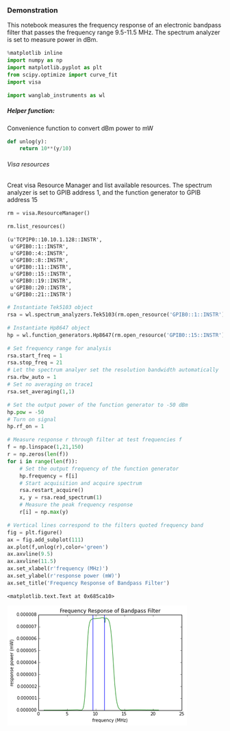 
### Demonstration
This notebook measures the frequency response of an electronic bandpass filter that passes the frequency range 9.5-11.5 MHz.  The spectrum analyzer is set to measure power in dBm.


```python
%matplotlib inline
import numpy as np
import matplotlib.pyplot as plt
from scipy.optimize import curve_fit
import visa
```


```python
import wanglab_instruments as wl
```

##### Helper function:

Convenience function to convert dBm power to mW


```python
def unlog(y):
    return 10**(y/10)
```

###### Visa resources 

Creat visa Resource Manager and list available resources.  The spectrum analyzer is set to GPIB address 1, and the function generator to GPIB address 15


```python
rm = visa.ResourceManager()
```


```python
rm.list_resources()
```




    (u'TCPIP0::10.10.1.128::INSTR',
     u'GPIB0::1::INSTR',
     u'GPIB0::4::INSTR',
     u'GPIB0::8::INSTR',
     u'GPIB0::11::INSTR',
     u'GPIB0::15::INSTR',
     u'GPIB0::19::INSTR',
     u'GPIB0::20::INSTR',
     u'GPIB0::21::INSTR')




```python
# Instantiate Tek5103 object
rsa = wl.spectrum_analyzers.Tek5103(rm.open_resource('GPIB0::1::INSTR'))
```


```python
# Instantiate Hp8647 object
hp = wl.function_generators.Hp8647(rm.open_resource('GPIB0::15::INSTR'))
```


```python
# Set frequency range for analysis
rsa.start_freq = 1
rsa.stop_freq = 21
# Let the spectrum analyer set the resolution bandwidth automatically
rsa.rbw_auto = 1
# Set no averaging on trace1
rsa.set_averaging(1,1)
```


```python
# Set the output power of the function generator to -50 dBm
hp.pow = -50
# Turn on signal
hp.rf_on = 1
```


```python
# Measure response r through filter at test frequencies f
f = np.linspace(1,21,150)
r = np.zeros(len(f))
for i in range(len(f)):
    # Set the output frequency of the function generator
    hp.frequency = f[i] 
    # Start acquisition and acquire spectrum
    rsa.restart_acquire()
    x, y = rsa.read_spectrum(1)
    # Measure the peak frequency response
    r[i] = np.max(y)
```


```python
# Vertical lines correspond to the filters quoted frequency band
fig = plt.figure()
ax = fig.add_subplot(111)
ax.plot(f,unlog(r),color='green')
ax.axvline(9.5)
ax.axvline(11.5)
ax.set_xlabel(r'frequency (MHz)')
ax.set_ylabel(r'response power (mW)')
ax.set_title('Frequency Response of Bandpass Filter')
```




    <matplotlib.text.Text at 0x685ca10>




![png](Hp8647_and_Tek5103_files/Hp8647_and_Tek5103_13_1.png)

